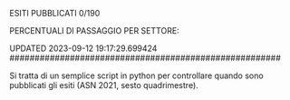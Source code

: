 ESITI PUBBLICATI 0/190 

PERCENTUALI DI PASSAGGIO PER SETTORE:

UPDATED 2023-09-12 19:17:29.699424
###################################################### 

Si tratta di un semplice script in python per controllare quando sono pubblicati gli esiti (ASN 2021, sesto quadrimestre).

